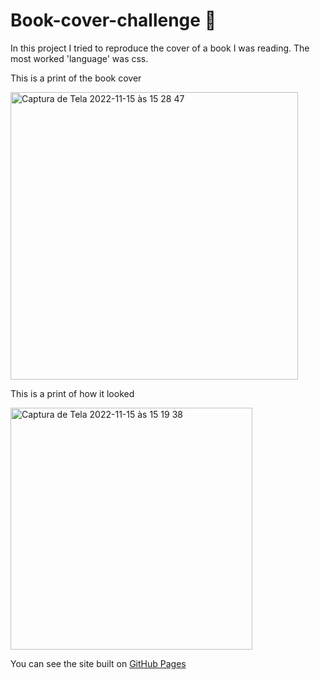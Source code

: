 # Book-cover-challenge 📖

In this project I tried to reproduce the cover of a book I was reading. 
The most worked 'language' was css.

This is a print of the book cover

<img width="460" alt="Captura de Tela 2022-11-15 às 15 28 47" src="https://user-images.githubusercontent.com/97693624/201998307-7cc8396a-5cd4-432c-bbc3-0df6348e3d9c.png">


This is a print of how it looked

<img width="387" alt="Captura de Tela 2022-11-15 às 15 19 38" src="https://user-images.githubusercontent.com/97693624/201997374-83e2df8f-49b7-4d7b-8565-f66465109e32.png">



You can see the site built on [GitHub Pages](https://taumacario.github.io/book-cover-challenge/)
